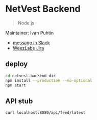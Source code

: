 # NetVest Backend

> Node.js

Maintainer: Ivan Puhtin

* [message in Slack](https://weezlabs.slack.com/messages/@strider/)
* [WeezLabs Jira](https://weezlabs.atlassian.net/secure/ViewProfile.jspa?name=teamfortresslife)

## deploy
```sh
cd netvest-backend-dir
npm install --production --no-optional
npm start
```

## API stub
```sh
curl localhost:8080/api/feed/latest
```
